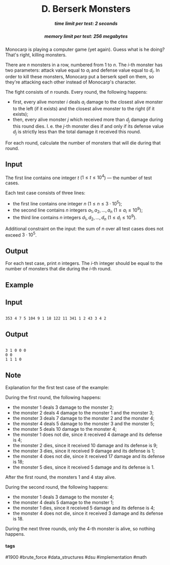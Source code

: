 <h1 style='text-align: center;'> D. Berserk Monsters</h1>

<h5 style='text-align: center;'>time limit per test: 2 seconds</h5>
<h5 style='text-align: center;'>memory limit per test: 256 megabytes</h5>

Monocarp is playing a computer game (yet again). Guess what is he doing? That's right, killing monsters.

There are $n$ monsters in a row, numbered from $1$ to $n$. The $i$-th monster has two parameters: attack value equal to $a_i$ and defense value equal to $d_i$. In order to kill these monsters, Monocarp put a berserk spell on them, so they're attacking each other instead of Monocarp's character.

The fight consists of $n$ rounds. Every round, the following happens:

* first, every alive monster $i$ deals $a_i$ damage to the closest alive monster to the left (if it exists) and the closest alive monster to the right (if it exists);
* then, every alive monster $j$ which received more than $d_j$ damage during this round dies. I. e. the $j$-th monster dies if and only if its defense value $d_j$ is strictly less than the total damage it received this round.

For each round, calculate the number of monsters that will die during that round.

## Input

The first line contains one integer $t$ ($1 \le t \le 10^4$) — the number of test cases.

Each test case consists of three lines:

* the first line contains one integer $n$ ($1 \le n \le 3 \cdot 10^5$);
* the second line contains $n$ integers $a_1, a_2, \dots, a_n$ ($1 \le a_i \le 10^9$);
* the third line contains $n$ integers $d_1, d_2, \dots, d_n$ ($1 \le d_i \le 10^9$).

Additional constraint on the input: the sum of $n$ over all test cases does not exceed $3 \cdot 10^5$.

## Output

For each test case, print $n$ integers. The $i$-th integer should be equal to the number of monsters that die during the $i$-th round.

## Example

## Input


```

353 4 7 5 104 9 1 18 122 11 341 1 2 43 3 4 2
```
## Output


```

3 1 0 0 0 
0 0 
1 1 1 0 

```
## Note

Explanation for the first test case of the example:

During the first round, the following happens:

* the monster $1$ deals $3$ damage to the monster $2$;
* the monster $2$ deals $4$ damage to the monster $1$ and the monster $3$;
* the monster $3$ deals $7$ damage to the monster $2$ and the monster $4$;
* the monster $4$ deals $5$ damage to the monster $3$ and the monster $5$;
* the monster $5$ deals $10$ damage to the monster $4$;
* the monster $1$ does not die, since it received $4$ damage and its defense is $4$;
* the monster $2$ dies, since it received $10$ damage and its defense is $9$;
* the monster $3$ dies, since it received $9$ damage and its defense is $1$;
* the monster $4$ does not die, since it received $17$ damage and its defense is $18$;
* the monster $5$ dies, since it received $5$ damage and its defense is $1$.

After the first round, the monsters $1$ and $4$ stay alive.

During the second round, the following happens:

* the monster $1$ deals $3$ damage to the monster $4$;
* the monster $4$ deals $5$ damage to the monster $1$;
* the monster $1$ dies, since it received $5$ damage and its defense is $4$;
* the monster $4$ does not die, since it received $3$ damage and its defense is $18$.

During the next three rounds, only the $4$-th monster is alive, so nothing happens.



#### tags 

#1900 #brute_force #data_structures #dsu #implementation #math 